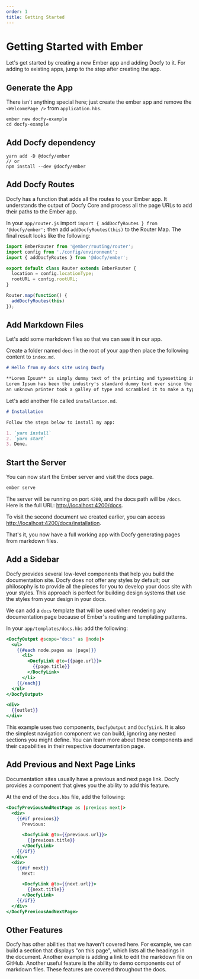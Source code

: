 ```yaml
---
order: 1
title: Getting Started
---
```


# Getting Started with Ember

Let's get started by creating a new Ember app and adding Docfy to it. For adding
to existing apps, jump to the step after creating the app.


## Generate the App

There isn't anything special here; just create the ember app and remove the
`<WelcomePage />` from `application.hbs`.

```
ember new docfy-example
cd docfy-example
```

## Add Docfy dependency

```
yarn add -D @docfy/ember
// or
npm install --dev @docfy/ember
```

## Add Docfy Routes

Docfy has a function that adds all the routes to your Ember app. It understands
the output of Docfy Core and process all the page URLs to add their paths to the Ember app.

In your `app/router.js` import `import { addDocfyRoutes } from '@docfy/ember';`
then add `addDocfyRoutes(this)` to the Router Map. The final result looks like the following:

```js
import EmberRouter from '@ember/routing/router';
import config from './config/environment';
import { addDocfyRoutes } from '@docfy/ember';

export default class Router extends EmberRouter {
  location = config.locationType;
  rootURL = config.rootURL;
}

Router.map(function() {
  addDocfyRoutes(this)
});
```

## Add Markdown Files

Let's add some markdown files so that we can see it in our app.

Create a folder named `docs` in the root of your app then place the following content to `index.md`.

```md
# Hello from my docs site using Docfy

**Lorem Ipsum** is simply dummy text of the printing and typesetting industry.
Lorem Ipsum has been the industry's standard dummy text ever since the 1500s, when
an unknown printer took a galley of type and scrambled it to make a type specimen book
```

Let's add another file called `installation.md`.

```md
# Installation

Follow the steps below to install my app:

1. `yarn install`
2. `yarn start`
3. Done.
```

## Start the Server

You can now start the Ember server and visit the docs page.

```sh
ember serve
```

The server will be running on port `4200`, and the docs path will be `/docs`.
Here is the full URL: [http://localhost:4200/docs](http://localhost:4200/docs).

To visit the second document we created earlier, you can access
[http://localhost:4200/docs/installation](http://localhost:4200/docs/installation).

That's it, you now have a full working app with Docfy generating pages from
markdown files.

## Add a Sidebar

Docfy provides several low-level components that help you build the documentation site.
Docfy does not offer any styles by default; our philosophy is to provide all the
pieces for you to develop your docs site with your styles. This approach is perfect
for building design systems that use the styles from your design in your docs.

We can add a `docs` template that will be used when rendering any documentation
page because of Ember's routing and templating patterns.

In your `app/templates/docs.hbs` add the following:

```hbs
<DocfyOutput @scope="docs" as |node|>
  <ul>
    {{#each node.pages as |page|}}
      <li>
        <DocfyLink @to={{page.url}}>
          {{page.title}}
        </DocfyLink>
      </li>
    {{/each}}
  </ul>
</DocfyOutput>

<div>
  {{outlet}}
</div>
```

This example uses two components, `DocfyOutput` and `DocfyLink`. It is also
the simplest navigation component we can build, ignoring any nested sections
you might define. You can learn more about these components and their capabilities
in their respective documentation page.


## Add Previous and Next Page Links

Documentation sites usually have a previous and next page link. Docfy provides a component that gives you the ability to add this feature.

At the end of the `docs.hbs` file, add the following:

```hbs
<DocfyPreviousAndNextPage as |previous next|>
  <div>
    {{#if previous}}
      Previous:

      <DocfyLink @to={{previous.url}}>
        {{previous.title}}
      </DocfyLink>
    {{/if}}
  </div>
  <div>
    {{#if next}}
      Next:

      <DocfyLink @to={{next.url}}>
        {{next.title}}
      </DocfyLink>
    {{/if}}
  </div>
</DocfyPreviousAndNextPage>
```

## Other Features

Docfy has other abilities that we haven't covered here. For example, we can build
a section that displays "on this page", which lists all the headings in the document.
Another example is adding a link to edit the markdown file on GitHub. Another
useful feature is the ability to demo components out of markdown files. These
features are covered throughout the docs.
